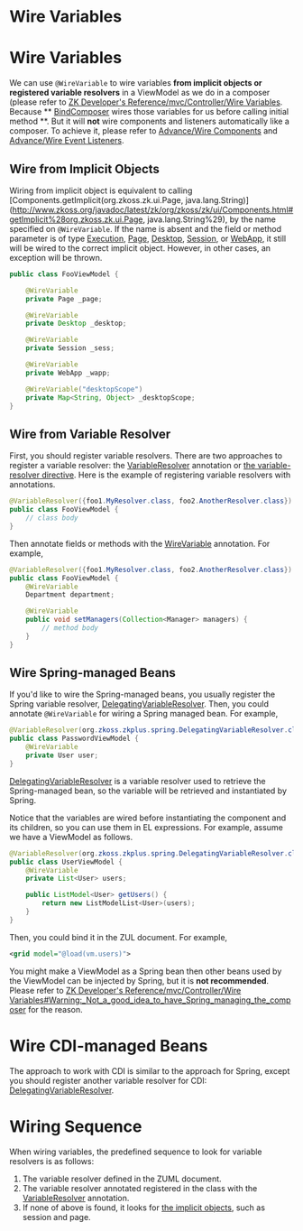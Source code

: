# Wire Variables

Wire Variables
==============
We can use ` @WireVariable ` to wire variables **from implicit objects or registered variable resolvers** in a ViewModel as we do in a composer (please refer to [ZK Developer's Reference/mvc/Controller/Wire Variables]({{site.baseurl}}/zk_dev_ref/mvc/wire_variables).
Because ** [BindComposer](http://www.zkoss.org/javadoc/latest/zk/org/zkoss/bind/BindComposer.html) wires those variables for us before calling initial method **. But it will **not**
wire components and listeners automatically like a composer. To achieve it, please refer to [Advance/Wire Components](./wire_components.html) and [Advance/Wire Event Listeners](./wire_event_listeners.html).

Wire from Implicit Objects
--------------------------
Wiring from implicit object is equivalent to calling [Components.getImplicit(org.zkoss.zk.ui.Page, java.lang.String)](http://www.zkoss.org/javadoc/latest/zk/org/zkoss/zk/ui/Components.html#getImplicit%28org.zkoss.zk.ui.Page, java.lang.String%29), by the name specified on `@WireVariable`. If the name is absent and the field or method parameter is of type [Execution](http://www.zkoss.org/javadoc/latest/zk/org/zkoss/zk/ui/Execution.html), [Page](http://www.zkoss.org/javadoc/latest/zk/org/zkoss/zk/ui/Page.html), [Desktop](http://www.zkoss.org/javadoc/latest/zk/org/zkoss/zk/ui/Desktop.html), [Session](http://www.zkoss.org/javadoc/latest/zk/org/zkoss/zk/ui/Session.html), or [WebApp](http://www.zkoss.org/javadoc/latest/zk/org/zkoss/zk/ui/WebApp.html), it still will be wired to the correct implicit object. However, in other cases, an exception will be thrown.

```java
public class FooViewModel {

    @WireVariable
    private Page _page;

    @WireVariable
    private Desktop _desktop;

    @WireVariable
    private Session _sess;

    @WireVariable
    private WebApp _wapp;

    @WireVariable("desktopScope")
    private Map<String, Object> _desktopScope;
}
```

Wire from Variable Resolver
---------------------------
First, you should register variable resolvers. There are two approaches to register a variable resolver: the [VariableResolver](http://www.zkoss.org/javadoc/latest/zk/org/zkoss/zk/ui/select/annotation/VariableResolver.html) annotation or [the variable-resolver directive]({{site.baseurl}}/zuml_ref/variable-resolver). Here is the example of registering variable resolvers with annotations.
```java
@VariableResolver({foo1.MyResolver.class, foo2.AnotherResolver.class})
public class FooViewModel {
    // class body
}
```
Then annotate fields or methods with the [WireVariable](http://www.zkoss.org/javadoc/latest/zk/org/zkoss/zk/ui/select/annotation/WireVariable.html) annotation. For example,
```java
@VariableResolver({foo1.MyResolver.class, foo2.AnotherResolver.class})
public class FooViewModel {
    @WireVariable
    Department department;

    @WireVariable
    public void setManagers(Collection<Manager> managers) {
        // method body
    }
}
```

Wire Spring-managed Beans
-------------------------
If you'd like to wire the Spring-managed beans, you usually register the Spring variable resolver, [DelegatingVariableResolver](http://www.zkoss.org/javadoc/latest/zk/org/zkoss/zkplus/spring/DelegatingVariableResolver.html). Then, you could annotate `@WireVariable` for wiring a Spring managed bean. For example,
```java
@VariableResolver(org.zkoss.zkplus.spring.DelegatingVariableResolver.class)
public class PasswordViewModel {
    @WireVariable
    private User user;
}
```
[DelegatingVariableResolver](http://www.zkoss.org/javadoc/latest/zk/org/zkoss/zkplus/spring/DelegatingVariableResolver.html) is a variable resolver used to retrieve the Spring-managed bean, so the variable will be retrieved and instantiated by Spring.

Notice that the variables are wired before instantiating the component and its children, so you can use them in EL expressions. For example, assume we have a ViewModel as follows.

```java
@VariableResolver(org.zkoss.zkplus.spring.DelegatingVariableResolver.class)
public class UserViewModel {
    @WireVariable
    private List<User> users;

    public ListModel<User> getUsers() {
        return new ListModelList<User>(users);
    }
}
```
Then, you could bind it in the ZUL document. For example,
```xml
<grid model="@load(vm.users)">
```
You might make a ViewModel as a Spring bean then other beans used by the ViewModel can be injected by Spring, but it is **not recommended**. Please refer to [ZK Developer's Reference/mvc/Controller/Wire Variables\#Warning:\_Not\_a\_good\_idea\_to\_have\_Spring\_managing\_the\_composer]({{site.baseurl}}/zk_dev_ref/mvc/wire_variables#Warning:_Not_a_good_idea_to_have_Spring_managing_the_composer) for the reason.

Wire CDI-managed Beans
======================
The approach to work with CDI is similar to the approach for Spring, except you should register another variable resolver for CDI: [DelegatingVariableResolver](http://www.zkoss.org/javadoc/latest/zk/org/zkoss/zkplus/cdi/DelegatingVariableResolver.html).

Wiring Sequence
===============
When wiring variables, the predefined sequence to look for variable resolvers is as follows:

1.  The variable resolver defined in the ZUML document.
2.  The variable resolver annotated registered in the class with the [VariableResolver](http://www.zkoss.org/javadoc/latest/zk/org/zkoss/zk/ui/select/annotation/VariableResolver.html) annotation.
3.  If none of above is found, it looks for [the implicit objects]({{site.baseurl}}/zuml_ref/implicit_objects), such as session and page.


